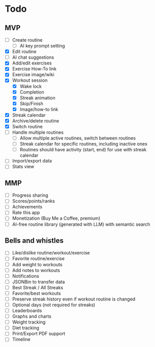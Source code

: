 # Todo

## MVP
- [ ] Create routine
  - [ ] AI key prompt setting
- [x] Edit routine
- [ ] AI chat suggestions
- [x] Add/edit exercises
- [x] Exercise How-To link
- [x] Exercise image/wiki
- [x] Workout session
  - [x] Wake lock
  - [x] Completion
  - [x] Streak animation
  - [x] Skip/Finish
  - [x] Image/how-to link
- [x] Streak calendar
- [x] Archive/delete routine
- [x] Switch routine
- [ ] Handle multiple routines
  - [ ] Allow multiple active routines, switch between routines
  - [ ] Streak calendar for specific routines, including inactive ones
  - [ ] Routines should have activity (start, end) for use with streak calendar
- [ ] Import/export data
- [ ] Stats view

## MMP
- [ ] Progress sharing
- [ ] Scores/points/ranks
- [ ] Achievements
- [ ] Rate this app
- [ ] Monetization (Buy Me a Coffee, premium)
- [ ] AI-free routine library (generated with LLM) with semantic search

## Bells and whistles
- [ ] Like/dislike routine/workout/exercise
- [ ] Favorite routine/exercise
- [ ] Add weight to workouts
- [ ] Add notes to workouts
- [ ] Notifications
- [ ] JSONBin to transfer data
- [ ] Best Streak / All Streaks
- [ ] Favorite/best workouts
- [ ] Preserve streak history even if workout routine is changed
- [ ] Optional days (not required for streaks)
- [ ] Leaderboards
- [ ] Graphs and charts
- [ ] Weight tracking
- [ ] Diet tracking
- [ ] Print/Export PDF support
- [ ] Timeline